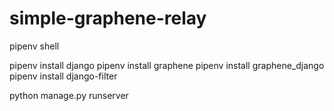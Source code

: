 # simple-graphene-relay

pipenv shell

pipenv install django
pipenv install graphene
pipenv install graphene_django
pipenv install django-filter

python manage.py runserver

